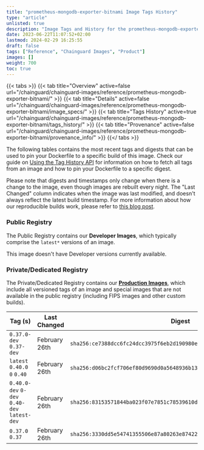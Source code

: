 ```yaml
---
title: "prometheus-mongodb-exporter-bitnami Image Tags History"
type: "article"
unlisted: true
description: "Image Tags and History for the prometheus-mongodb-exporter-bitnami Chainguard Image"
date: 2023-06-22T11:07:52+02:00
lastmod: 2024-02-29 16:25:55
draft: false
tags: ["Reference", "Chainguard Images", "Product"]
images: []
weight: 700
toc: true
---
```


{{< tabs >}}
{{< tab title="Overview" active=false url="/chainguard/chainguard-images/reference/prometheus-mongodb-exporter-bitnami/" >}}
{{< tab title="Details" active=false url="/chainguard/chainguard-images/reference/prometheus-mongodb-exporter-bitnami/image_specs/" >}}
{{< tab title="Tags History" active=true url="/chainguard/chainguard-images/reference/prometheus-mongodb-exporter-bitnami/tags_history/" >}}
{{< tab title="Provenance" active=false url="/chainguard/chainguard-images/reference/prometheus-mongodb-exporter-bitnami/provenance_info/" >}}
{{</ tabs >}}

The following tables contains the most recent tags and digests that can be used to pin your Dockerfile to a specific build of this image. Check our guide on [Using the Tag History API](/chainguard/chainguard-images/using-the-tag-history-api/) for information on how to fetch all tags from an image and how to pin your Dockerfile to a specific digest.

Please note that digests and timestamps only change when there is a change to the image, even though images are rebuilt every night. The "Last Changed" column indicates when the image was last modified, and doesn't always reflect the latest build timestamp. For more information about how our reproducible builds work, please refer to [this blog post](https://www.chainguard.dev/unchained/reproducing-chainguards-reproducible-image-builds).

### Public Registry
The Public Registry contains our **Developer Images**, which typically comprise the `latest*` versions of an image.

This image doesn't have Developer versions currently available.

### Private/Dedicated Registry
The Private/Dedicated Registry contains our **[Production Images](https://www.chainguard.dev/chainguard-images)**, which include all versioned tags of an image and special images that are not available in the public registry (including FIPS images and other custom builds).

| Tag (s)                                       | Last Changed  | Digest                                                                    |
|-----------------------------------------------|---------------|---------------------------------------------------------------------------|
|  `0.37.0-dev` `0.37-dev`                      | February 26th | `sha256:ce7388dcc6fc24dcc3975f6eb2d190980e3d1c297320eb59b75442381be40f4d` |
|  `latest` `0.40.0` `0` `0.40`                 | February 26th | `sha256:d06bc2fcf706ef80d9690d0a5648936b1371cda30653b5b91c418f6202733969` |
|  `0.40.0-dev` `0-dev` `0.40-dev` `latest-dev` | February 26th | `sha256:83153571844ba023f07e7851c78539610d2f5bec421964c7d21871bd6f04a654` |
|  `0.37.0` `0.37`                              | February 26th | `sha256:3330dd5e54741355506e87a80263e87422ee1ce088555d80a8c3201ba0112025` |


